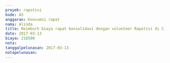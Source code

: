 ```yaml
---
proyek: rapotivi
kode: A5
anggaran: Konsumsi rapat
nama: Alinda
title: Reimburh biaya rapat konsolidasi dengan volunteer Rapotivi di Cikini
date: 2017-03-13
biaya: 218500
nota:
tanggalpelunasan: 2017-03-13
notapelunasan:
---
```

